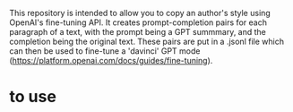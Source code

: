 This repository is intended to allow you to copy an author's style using OpenAI's fine-tuning API. It creates prompt-completion pairs for each paragraph of a text, with the prompt being a GPT summmary, and the completion being the original text. These pairs are put in a .jsonl file which can then be used to fine-tune a 'davinci' GPT mode (https://platform.openai.com/docs/guides/fine-tuning). 

# to use

